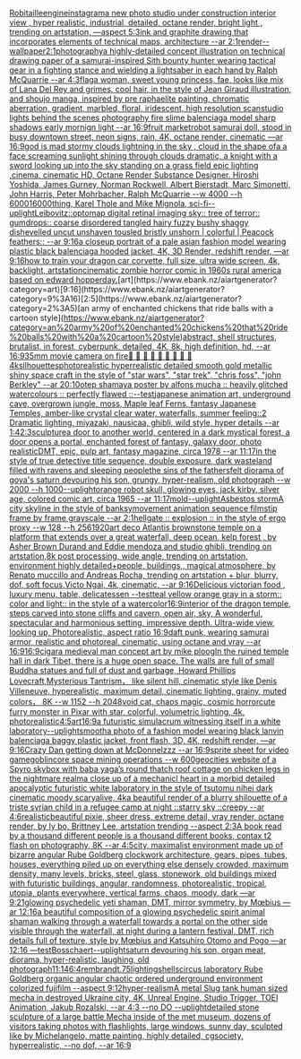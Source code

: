 [Robitaille](https://www.ebank.nz/aiartgenerator?category=Robitaille)[engine](https://www.ebank.nz/aiartgenerator?category=engine)[instagram](https://www.ebank.nz/aiartgenerator?category=instagram)[a new photo studio under construction interior view , hyper realistic, industrial, detailed, octane render, bright light , trending on artstation, —aspect 5:3](https://www.ebank.nz/aiartgenerator?category=a%20new%20photo%20studio%20under%20construction%20interior%20view%20%2C%20hyper%20realistic%2C%20industrial%2C%20detailed%2C%20octane%20render%2C%20bright%20light%20%2C%20trending%20on%20artstation%2C%20%E2%80%94aspect%205%3A3)[ink and graphite drawing that incorporates elements of technical maps, architecture --ar 2:1](https://www.ebank.nz/aiartgenerator?category=ink%20and%20graphite%20drawing%20that%20incorporates%20elements%20of%20technical%20maps%2C%20architecture%20--ar%202%3A1)[render](https://www.ebank.nz/aiartgenerator?category=render)[--wallpaper](https://www.ebank.nz/aiartgenerator?category=--wallpaper)[2:1](https://www.ebank.nz/aiartgenerator?category=2%3A1)[photography](https://www.ebank.nz/aiartgenerator?category=photography)[](https://www.ebank.nz/aiartgenerator?category=)[a highly-detailed concept illustration on technical drawing paper of a samurai-inspired Sith bounty hunter  wearing tactical gear in a fighting stance and wielding a lightsaber in each hand by Ralph McQuarrie --ar 4:3](https://www.ebank.nz/aiartgenerator?category=a%20highly-detailed%20concept%20illustration%20on%20technical%20drawing%20paper%20of%20a%20samurai-inspired%20Sith%20bounty%20hunter%20%20wearing%20tactical%20gear%20in%20a%20fighting%20stance%20and%20wielding%20a%20lightsaber%20in%20each%20hand%20by%20Ralph%20McQuarrie%20--ar%204%3A3)[flag](https://www.ebank.nz/aiartgenerator?category=flag)[a woman, sweet young princess, fae, looks like mix of Lana Del Rey and grimes, cool hair, in the style of Jean Giraud illustration, and shoujo manga, inspired by pre raphaelite painting, chromatic aberration, gradient, marbled, floral, iridescent, high resolution scan](https://www.ebank.nz/aiartgenerator?category=a%20woman%2C%20sweet%20young%20princess%2C%20fae%2C%20looks%20like%20mix%20of%20Lana%20Del%20Rey%20and%20grimes%2C%20cool%20hair%2C%20in%20the%20style%20of%20Jean%20Giraud%20illustration%2C%20and%20shoujo%20manga%2C%20inspired%20by%20pre%20raphaelite%20painting%2C%20chromatic%20aberration%2C%20gradient%2C%20marbled%2C%20floral%2C%20iridescent%2C%20high%20resolution%20scan)[studio lights behind the scenes photography fire slime balenciaga model sharp shadows early mornign light --ar 16:9](https://www.ebank.nz/aiartgenerator?category=studio%20lights%20behind%20the%20scenes%20photography%20fire%20slime%20balenciaga%20model%20sharp%20shadows%20early%20mornign%20light%20--ar%2016%3A9)[fruit market](https://www.ebank.nz/aiartgenerator?category=fruit%20market)[robot samurai doll, stood in busy downtown street, neon signs, rain, 4K, octane render, cinematic —ar 16:9](https://www.ebank.nz/aiartgenerator?category=robot%20samurai%20doll%2C%20stood%20in%20busy%20downtown%20street%2C%20neon%20signs%2C%20rain%2C%204K%2C%20octane%20render%2C%20cinematic%20%E2%80%94ar%2016%3A9)[god is mad stormy clouds lightning in the sky , cloud in the shape ofa a face screaming  sunlight shining through clouds dramatic, a knight with a sword looking up into the sky standing on a grass field epic lighting ,cinema, cinematic HD, Octane Render Substance Designer. Hiroshi Yoshida, James Gurney, Norman Rockwell, Albert Bierstadt, Marc Simonetti, John Harris, Peter Mohrbacher, Ralph McQuarrie --w 4000 --h 6000](https://www.ebank.nz/aiartgenerator?category=god%20is%20mad%20stormy%20clouds%20lightning%20in%20the%20sky%20%2C%20cloud%20in%20the%20shape%20ofa%20a%20face%20screaming%20%20sunlight%20shining%20through%20clouds%20dramatic%2C%20a%20knight%20with%20a%20sword%20looking%20up%20into%20the%20sky%20standing%20on%20a%20grass%20field%20epic%20lighting%20%2Ccinema%2C%20cinematic%20HD%2C%20Octane%20Render%20Substance%20Designer.%20Hiroshi%20Yoshida%2C%20James%20Gurney%2C%20Norman%20Rockwell%2C%20Albert%20Bierstadt%2C%20Marc%20Simonetti%2C%20John%20Harris%2C%20Peter%20Mohrbacher%2C%20Ralph%20McQuarrie%20--w%204000%20--h%206000)[16000](https://www.ebank.nz/aiartgenerator?category=16000)[thing, Karel Thole and Mike Mignola, sci-fi](https://www.ebank.nz/aiartgenerator?category=thing%2C%20Karel%20Thole%20and%20Mike%20Mignola%2C%20sci-fi)[--uplight](https://www.ebank.nz/aiartgenerator?category=--uplight)[Leibovitz::](https://www.ebank.nz/aiartgenerator?category=Leibovitz%3A%3A)[optomap digital retinal imaging sky:: tree of terror:: gumdrops:: coarse disordered tangled hairy fuzzy bushy shaggy dishevelled uncut unshaven tousled bristly unshorn | colorful | Peacock feathers::  --ar 9:16](https://www.ebank.nz/aiartgenerator?category=optomap%20digital%20retinal%20imaging%20sky%3A%3A%20tree%20of%20terror%3A%3A%20gumdrops%3A%3A%20coarse%20disordered%20tangled%20hairy%20fuzzy%20bushy%20shaggy%20dishevelled%20uncut%20unshaven%20tousled%20bristly%20unshorn%20%7C%20colorful%20%7C%20Peacock%20feathers%3A%3A%20%20--ar%209%3A16)[a closeup portrait of a pale asian fashion model wearing plastic black balenciaga hooded jacket, 4K, 3D Render, redshift render, —ar 9:16](https://www.ebank.nz/aiartgenerator?category=a%20closeup%20portrait%20of%20a%20pale%20asian%20fashion%20model%20wearing%20plastic%20black%20balenciaga%20hooded%20jacket%2C%204K%2C%203D%20Render%2C%20redshift%20render%2C%20%E2%80%94ar%209%3A16)[how to train your dragon car corvette, full size, ultra wide screen, 4k, backlight, artstation](https://www.ebank.nz/aiartgenerator?category=how%20to%20train%20your%20dragon%20car%20corvette%2C%20full%20size%2C%20ultra%20wide%20screen%2C%204k%2C%20backlight%2C%20artstation)[cinematic zombie horror comic in 1960s rural america based on edward hopper](https://www.ebank.nz/aiartgenerator?category=cinematic%20zombie%20horror%20comic%20in%201960s%20rural%20america%20based%20on%20edward%20hopper)[day.](https://www.ebank.nz/aiartgenerator?category=day.)[art](https://www.ebank.nz/aiartgenerator?category=art)[9:16](https://www.ebank.nz/aiartgenerator?category=9%3A16)[2:5](https://www.ebank.nz/aiartgenerator?category=2%3A5)[an army of enchanted chickens that ride balls with a cartoon style](https://www.ebank.nz/aiartgenerator?category=an%20army%20of%20enchanted%20chickens%20that%20ride%20balls%20with%20a%20cartoon%20style)[abstract, shell structures, brutalist, in forest, cyberpunk, detailed, 4K, 8k, high definition, hd, --ar 16:9](https://www.ebank.nz/aiartgenerator?category=abstract%2C%20shell%20structures%2C%20brutalist%2C%20in%20forest%2C%20cyberpunk%2C%20detailed%2C%204K%2C%208k%2C%20high%20definition%2C%20hd%2C%20--ar%2016%3A9)[35mm movie camera on fire](https://www.ebank.nz/aiartgenerator?category=35mm%20movie%20camera%20on%20fire)[🤡 🍰 🎂 🧁 🍦 🍨 🍪 🍩 🧋](https://www.ebank.nz/aiartgenerator?category=%F0%9F%A4%A1%20%F0%9F%8D%B0%20%F0%9F%8E%82%20%F0%9F%A7%81%20%F0%9F%8D%A6%20%F0%9F%8D%A8%20%F0%9F%8D%AA%20%F0%9F%8D%A9%20%F0%9F%A7%8B)[4k](https://www.ebank.nz/aiartgenerator?category=4k)[silhouettes](https://www.ebank.nz/aiartgenerator?category=silhouettes)[photorealistic hyperrealistic detailed smooth gold metallic shiny space craft in the style of "star wars", "star trek", "chris foss", "john Berkley" --ar 20:10](https://www.ebank.nz/aiartgenerator?category=photorealistic%20hyperrealistic%20detailed%20smooth%20gold%20metallic%20shiny%20space%20craft%20in%20the%20style%20of%20%22star%20wars%22%2C%20%22star%20trek%22%2C%20%22chris%20foss%22%2C%20%22john%20Berkley%22%20--ar%2020%3A10)[otep shamaya poster by alfons mucha :: heavily glitched watercolours :: perfectly flawed ::](https://www.ebank.nz/aiartgenerator?category=otep%20shamaya%20poster%20by%20alfons%20mucha%20%3A%3A%20heavily%20glitched%20watercolours%20%3A%3A%20perfectly%20flawed%20%3A%3A)[--test](https://www.ebank.nz/aiartgenerator?category=--test)[japanese animation art, underground cave, overgrown jungle, moss, Maple leaf Ferns, fantasy Japanese Temples, amber-like crystal clear water, waterfalls, summer feeling::2 Dramatic lighting, miyazaki, nausicaa, ghibli, wild style, hyper details --ar 1:4](https://www.ebank.nz/aiartgenerator?category=japanese%20animation%20art%2C%20underground%20cave%2C%20overgrown%20jungle%2C%20moss%2C%20Maple%20leaf%20Ferns%2C%20fantasy%20Japanese%20Temples%2C%20amber-like%20crystal%20clear%20water%2C%20waterfalls%2C%20summer%20feeling%3A%3A2%20Dramatic%20lighting%2C%20miyazaki%2C%20nausicaa%2C%20ghibli%2C%20wild%20style%2C%20hyper%20details%20--ar%201%3A4)[2:3](https://www.ebank.nz/aiartgenerator?category=2%3A3)[sculpture](https://www.ebank.nz/aiartgenerator?category=sculpture)[a door to another world, centered in a dark mystical forest, a door opens a portal, enchanted forest of fantasy, galaxy door, photo realistic](https://www.ebank.nz/aiartgenerator?category=a%20door%20to%20another%20world%2C%20centered%20in%20a%20dark%20mystical%20forest%2C%20a%20door%20opens%20a%20portal%2C%20enchanted%20forest%20of%20fantasy%2C%20galaxy%20door%2C%20photo%20realistic)[DMT, epic, pulp art, fantasy magazine, circa 1978 --ar 11:17](https://www.ebank.nz/aiartgenerator?category=DMT%2C%20epic%2C%20pulp%20art%2C%20fantasy%20magazine%2C%20circa%201978%20--ar%2011%3A17)[in the style of true detective title sequence, double exposure, dark wasteland filled with ravens and sleeping people](https://www.ebank.nz/aiartgenerator?category=in%20the%20style%20of%20true%20detective%20title%20sequence%2C%20double%20exposure%2C%20dark%20wasteland%20filled%20with%20ravens%20and%20sleeping%20people)[the sins of the fathers](https://www.ebank.nz/aiartgenerator?category=the%20sins%20of%20the%20fathers)[felt diorama of goya's saturn devouring his son, grungy, hyper-realism, old photograph --w 2000 --h 1000](https://www.ebank.nz/aiartgenerator?category=felt%20diorama%20of%20goya%27s%20saturn%20devouring%20his%20son%2C%20grungy%2C%20hyper-realism%2C%20old%20photograph%20--w%202000%20--h%201000)[--uplight](https://www.ebank.nz/aiartgenerator?category=--uplight)[orange robot skull, glowing eyes, jack kirby, silver age, colored comic art, circa 1965 --ar 11:17](https://www.ebank.nz/aiartgenerator?category=orange%20robot%20skull%2C%20glowing%20eyes%2C%20jack%20kirby%2C%20silver%20age%2C%20colored%20comic%20art%2C%20circa%201965%20--ar%2011%3A17)[mold](https://www.ebank.nz/aiartgenerator?category=mold)[--uplight](https://www.ebank.nz/aiartgenerator?category=--uplight)[Asbestos storm](https://www.ebank.nz/aiartgenerator?category=Asbestos%20storm)[A city skyline in the style of banksy](https://www.ebank.nz/aiartgenerator?category=A%20city%20skyline%20in%20the%20style%20of%20banksy)[movement animation sequence filmstip frame by frame grayscale --ar 2:1](https://www.ebank.nz/aiartgenerator?category=movement%20animation%20sequence%20filmstip%20frame%20by%20frame%20grayscale%20--ar%202%3A1)[hellgate :: explosion :: in the style of ergo proxy --w 128 --h 256](https://www.ebank.nz/aiartgenerator?category=hellgate%20%3A%3A%20explosion%20%3A%3A%20in%20the%20style%20of%20ergo%20proxy%20--w%20128%20--h%20256)[1920](https://www.ebank.nz/aiartgenerator?category=1920)[art deco Atlantis brownstone temple on a platform that extends over a great waterfall, deep ocean, kelp forest , by Asher Brown Durand and Eddie mendoza and studio ghibli, trending on artstation,8k post processing, wide angle, trending on artstation, environment highly detailed+people, buildings,, magical atmosphere, by Renato muccillo and Andreas Rocha, trending on artstation + blur, blurry, dof, soft focus,Victo Ngai, 4k, cinematic, --ar 9:16](https://www.ebank.nz/aiartgenerator?category=art%20deco%20Atlantis%20brownstone%20temple%20on%20a%20platform%20that%20extends%20over%20a%20great%20waterfall%2C%20deep%20ocean%2C%20kelp%20forest%20%2C%20by%20Asher%20Brown%20Durand%20and%20Eddie%20mendoza%20and%20studio%20ghibli%2C%20trending%20on%20artstation%2C8k%20post%20processing%2C%20wide%20angle%2C%20trending%20on%20artstation%2C%20environment%20highly%20detailed%2Bpeople%2C%20buildings%2C%2C%20magical%20atmosphere%2C%20by%20Renato%20muccillo%20and%20Andreas%20Rocha%2C%20trending%20on%20artstation%20%2B%20blur%2C%20blurry%2C%20dof%2C%20soft%20focus%2CVicto%20Ngai%2C%204k%2C%20cinematic%2C%20--ar%209%3A16)[Delicious victorian food , luxury menu, table, delicatessen --test](https://www.ebank.nz/aiartgenerator?category=Delicious%20victorian%20food%20%2C%20luxury%20menu%2C%20table%2C%20delicatessen%20--test)[teal yellow orange  gray in a storm:: color and light:: in the style of a watercolor](https://www.ebank.nz/aiartgenerator?category=teal%20yellow%20orange%20%20gray%20in%20a%20storm%3A%3A%20color%20and%20light%3A%3A%20in%20the%20style%20of%20a%20watercolor)[16:9](https://www.ebank.nz/aiartgenerator?category=16%3A9)[interior of the dragon temple, steps carved into stone cliffs and cavern, open air, sky, A wonderful, spectacular and harmonious setting, impressive depth. Ultra-wide view, looking up, Photorealistic, aspect ratio 16:9](https://www.ebank.nz/aiartgenerator?category=interior%20of%20the%20dragon%20temple%2C%20steps%20carved%20into%20stone%20cliffs%20and%20cavern%2C%20open%20air%2C%20sky%2C%20A%20wonderful%2C%20spectacular%20and%20harmonious%20setting%2C%20impressive%20depth.%20Ultra-wide%20view%2C%20looking%20up%2C%20Photorealistic%2C%20aspect%20ratio%2016%3A9)[daft punk, wearing samurai armor, realistic and photoreal, cinematic, using octane and vray --ar 16:9](https://www.ebank.nz/aiartgenerator?category=daft%20punk%2C%20wearing%20samurai%20armor%2C%20realistic%20and%20photoreal%2C%20cinematic%2C%20using%20octane%20and%20vray%20--ar%2016%3A9)[16:9](https://www.ebank.nz/aiartgenerator?category=16%3A9)[cigar](https://www.ebank.nz/aiartgenerator?category=cigar)[a medieval man concept art by mike ploog](https://www.ebank.nz/aiartgenerator?category=a%20medieval%20man%20concept%20art%20by%20mike%20ploog)[In the ruined temple hall in dark Tibet, there is a huge open space. The walls are full of small Buddha statues and full of dust and garbage,,Howard Phillips Lovecraft,Mysterious Tantrism， like silent hill, cinematic style like Denis Villeneuve, hyperealistic, maximum detail, cinematic lighting, grainy, muted colors， 8K  --w 1152 --h 2048](https://www.ebank.nz/aiartgenerator?category=In%20the%20ruined%20temple%20hall%20in%20dark%20Tibet%2C%20there%20is%20a%20huge%20open%20space.%20The%20walls%20are%20full%20of%20small%20Buddha%20statues%20and%20full%20of%20dust%20and%20garbage%2C%2CHoward%20Phillips%20Lovecraft%2CMysterious%20Tantrism%EF%BC%8C%20like%20silent%20hill%2C%20cinematic%20style%20like%20Denis%20Villeneuve%2C%20hyperealistic%2C%20maximum%20detail%2C%20cinematic%20lighting%2C%20grainy%2C%20muted%20colors%EF%BC%8C%208K%20%20--w%201152%20--h%202048)[void cat, chaos magic, cosmic horror](https://www.ebank.nz/aiartgenerator?category=void%20cat%2C%20chaos%20magic%2C%20cosmic%20horror)[cute furry monster in Pixar with star, colorful, volumetric lighting, 4k, photorealistic](https://www.ebank.nz/aiartgenerator?category=cute%20furry%20monster%20in%20Pixar%20with%20star%2C%20colorful%2C%20volumetric%20lighting%2C%204k%2C%20photorealistic)[4:5](https://www.ebank.nz/aiartgenerator?category=4%3A5)[art](https://www.ebank.nz/aiartgenerator?category=art)[16:9](https://www.ebank.nz/aiartgenerator?category=16%3A9)[a futuristic simulacrum witnessing itself in a white laboratory](https://www.ebank.nz/aiartgenerator?category=a%20futuristic%20simulacrum%20witnessing%20itself%20in%20a%20white%20laboratory)[--uplight](https://www.ebank.nz/aiartgenerator?category=--uplight)[smooth](https://www.ebank.nz/aiartgenerator?category=smooth)[a photo of a fashion model wearing black lanvin balenciaga baggy plastic jacket, front flash, 3D, 4K, redshift render, —ar 9:16](https://www.ebank.nz/aiartgenerator?category=a%20photo%20of%20a%20fashion%20model%20wearing%20black%20lanvin%20balenciaga%20baggy%20plastic%20jacket%2C%20front%20flash%2C%203D%2C%204K%2C%20redshift%20render%2C%20%E2%80%94ar%209%3A16)[Crazy Dan getting down at McDonnelzzz --ar 16:9](https://www.ebank.nz/aiartgenerator?category=Crazy%20Dan%20getting%20down%20at%20McDonnelzzz%20--ar%2016%3A9)[sprite sheet for video game](https://www.ebank.nz/aiartgenerator?category=sprite%20sheet%20for%20video%20game)[goblincore space mining operations --w 600](https://www.ebank.nz/aiartgenerator?category=goblincore%20space%20mining%20operations%20--w%20600)[geocities website of a Spyro skybox with baba yaga’s round thatch roof cottage on chicken legs in the nightmare realm](https://www.ebank.nz/aiartgenerator?category=geocities%20website%20of%20a%20Spyro%20skybox%20with%20baba%20yaga%E2%80%99s%20round%20thatch%20roof%20cottage%20on%20chicken%20legs%20in%20the%20nightmare%20realm)[a close up of a mechanicl heart in a morbid detailed apocalyptic futuristic white laboratory in the style of tsutomu nihei dark cinematic moody scary](https://www.ebank.nz/aiartgenerator?category=a%20close%20up%20of%20a%20mechanicl%20heart%20in%20a%20morbid%20detailed%20apocalyptic%20futuristic%20white%20laboratory%20in%20the%20style%20of%20tsutomu%20nihei%20dark%20cinematic%20moody%20scary)[alive, 4k](https://www.ebank.nz/aiartgenerator?category=alive%2C%204k)[a beautiful render of a blurry shilouette of a triste syrian child in a refugee camp at night ::starry sky ::creepy --ar 4:6](https://www.ebank.nz/aiartgenerator?category=a%20beautiful%20render%20of%20a%20blurry%20shilouette%20of%20a%20triste%20syrian%20child%20in%20a%20refugee%20camp%20at%20night%20%3A%3Astarry%20sky%20%3A%3Acreepy%20--ar%204%3A6)[realistic](https://www.ebank.nz/aiartgenerator?category=realistic)[beautiful pixie, sheer dress, extreme detail, vray render, octane render, by ly bo, Brittney Lee, artstation trending --aspect 2:3](https://www.ebank.nz/aiartgenerator?category=beautiful%20pixie%2C%20sheer%20dress%2C%20extreme%20detail%2C%20vray%20render%2C%20octane%20render%2C%20by%20ly%20bo%2C%20Brittney%20Lee%2C%20artstation%20trending%20--aspect%202%3A3)[A book read by a thousand different people is a thousand different books, contax t2 flash on photography, 8K --ar 4:5](https://www.ebank.nz/aiartgenerator?category=A%20book%20read%20by%20a%20thousand%20different%20people%20is%20a%20thousand%20different%20books%2C%20contax%20t2%20flash%20on%20photography%2C%208K%20--ar%204%3A5)[city, maximalist environment made up of bizarre angular Rube Goldberg clockwork architecture, gears, pipes, tubes, houses, everything piled up on everything else densely crowded, maximum density, many levels, bricks, steel, glass, stonework, old buildings mixed with futuristic buildings, angular, randomness, photorealistic, tropical, utopia, plants everywhere, vertical farms, chaos, moody, dark   —ar 9:21](https://www.ebank.nz/aiartgenerator?category=city%2C%20maximalist%20environment%20made%20up%20of%20bizarre%20angular%20Rube%20Goldberg%20clockwork%20architecture%2C%20gears%2C%20pipes%2C%20tubes%2C%20houses%2C%20everything%20piled%20up%20on%20everything%20else%20densely%20crowded%2C%20maximum%20density%2C%20many%20levels%2C%20bricks%2C%20steel%2C%20glass%2C%20stonework%2C%20old%20buildings%20mixed%20with%20futuristic%20buildings%2C%20angular%2C%20randomness%2C%20photorealistic%2C%20tropical%2C%20utopia%2C%20plants%20everywhere%2C%20vertical%20farms%2C%20chaos%2C%20moody%2C%20dark%20%20%20%E2%80%94ar%209%3A21)[glowing psychedelic yeti shaman, DMT, mirror symmetry, by Mœbius —ar 12:16](https://www.ebank.nz/aiartgenerator?category=glowing%20psychedelic%20yeti%20shaman%2C%20DMT%2C%20mirror%20symmetry%2C%20by%20M%C5%93bius%20%E2%80%94ar%2012%3A16)[a beautiful composition of a glowing psychedelic spirit animal shaman walking through a waterfall towards a portal on the other side visible through the waterfall, at night during a lantern festival, DMT,  rich details full of texture, style by Mœbius and Katsuhiro Otomo and Pogo —ar 12:16 —test](https://www.ebank.nz/aiartgenerator?category=a%20beautiful%20composition%20of%20a%20glowing%20psychedelic%20spirit%20animal%20shaman%20walking%20through%20a%20waterfall%20towards%20a%20portal%20on%20the%20other%20side%20visible%20through%20the%20waterfall%2C%20at%20night%20during%20a%20lantern%20festival%2C%20DMT%2C%20%20rich%20details%20full%20of%20texture%2C%20style%20by%20M%C5%93bius%20and%20Katsuhiro%20Otomo%20and%20Pogo%20%E2%80%94ar%2012%3A16%20%E2%80%94test)[Bosschaert](https://www.ebank.nz/aiartgenerator?category=Bosschaert)[--uplight](https://www.ebank.nz/aiartgenerator?category=--uplight)[saturn devouring his son, organ meat, diorama, hyper-realistic, laughing, old photograph](https://www.ebank.nz/aiartgenerator?category=saturn%20devouring%20his%20son%2C%20organ%20meat%2C%20diorama%2C%20hyper-realistic%2C%20laughing%2C%20old%20photograph)[11:14](https://www.ebank.nz/aiartgenerator?category=11%3A14)[6:4](https://www.ebank.nz/aiartgenerator?category=6%3A4)[rembrandt](https://www.ebank.nz/aiartgenerator?category=rembrandt)[.75](https://www.ebank.nz/aiartgenerator?category=.75)[lighting](https://www.ebank.nz/aiartgenerator?category=lighting)[shells](https://www.ebank.nz/aiartgenerator?category=shells)[circus laboratory Rube Goldberg organic angular chaotic ordered underground environment colorized fujifilm --aspect 9:12](https://www.ebank.nz/aiartgenerator?category=circus%20laboratory%20Rube%20Goldberg%20organic%20angular%20chaotic%20ordered%20underground%20environment%20colorized%20fujifilm%20--aspect%209%3A12)[hyper-realism](https://www.ebank.nz/aiartgenerator?category=hyper-realism)[A metal Slug tank human sized mecha in destroyed Ukraine city, 4K, Unreal Engine, Studio Trigger, TOEI Animation, Jakub Rozalski, --ar 4:3 --no DO --uplight](https://www.ebank.nz/aiartgenerator?category=A%20metal%20Slug%20tank%20human%20sized%20mecha%20in%20destroyed%20Ukraine%20city%2C%204K%2C%20Unreal%20Engine%2C%20Studio%20Trigger%2C%20TOEI%20Animation%2C%20Jakub%20Rozalski%2C%20--ar%204%3A3%20--no%20DO%20--uplight)[detailed stone sculpture of a large battle Mecha inside of the met museum, dozens of visitors taking photos with flashlights, large windows, sunny day, sculpted like by Michelangelo, matte painting, highly detailed, cgsociety, hyperrealistic, --no dof, --ar 16:9](https://www.ebank.nz/aiartgenerator?category=detailed%20stone%20sculpture%20of%20a%20large%20battle%20Mecha%20inside%20of%20the%20met%20museum%2C%20dozens%20of%20visitors%20taking%20photos%20with%20flashlights%2C%20large%20windows%2C%20sunny%20day%2C%20sculpted%20like%20by%20Michelangelo%2C%20matte%20painting%2C%20highly%20detailed%2C%20cgsociety%2C%20hyperrealistic%2C%20--no%20dof%2C%20--ar%2016%3A9)